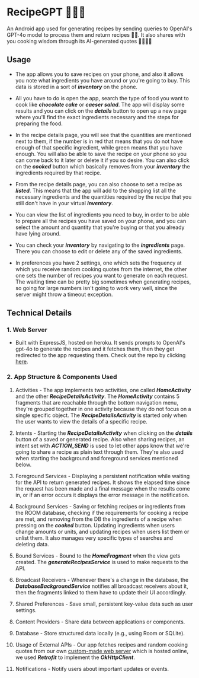 # RecipeGPT 📜🥗🧁
An Android app used for generating recipes by sending queries to OpenAI's GPT-4o model to process them and return recipes 🤤🍰.
It also shares with you cooking wisdom through its AI-generated quotes 🧠👩🏻‍🍳

## Usage

- The app allows you to save recipes on your phone, and also it allows you note what ingredients you have around or you're going to buy. This data is stored in a sort of ***inventory*** on the phone.

- All you have to do is open the app, search the type of food you want to cook like ***chocolate cake*** or ***caeser salad***. The app will display some results and you can click on the ***details*** button to open up a new page where you'll find the exact ingredients necessary and the steps for preparing the food.

- In the recipe details page, you will see that the quantities are mentioned next to them, if the number is in red that means that you do not have enough of that specific ingredient, while green means that you have enough. You will also be able to save the recipe on your phone so you can come back to it later or delete it if you so desire. You can also click on the ***cooked*** button which basically removes from your ***inventory*** the ingredients required by that recipe.

- From the recipe details page, you can also choose to set a recipe as ***listed***. This means that the app will add to the shopping list all the necessary ingredients and the quantities required by the recipe that you still don't have in your virtual ***inventory***.

- You can view the list of ingredients you need to buy, in order to be able to prepare all the recipes you have saved on your phone, and you can select the amount and quantity that you're buying or that you already have lying around.

- You can check your ***inventory*** by navigating to the ***ingredients*** page. There you can choose to edit or delete any of the saved ingredients.

- In preferences you have 2 settings, one which sets the frequency at which you receive random cooking quotes from the internet, the other one sets the number of recipes you want to generate on each request. The waiting time can be pretty big sometimes when generating recipes, so going for large numbers isn't going to work very well, since the server might throw a timeout exception.


## Technical Details

### 1. Web Server 
- Built with ExpressJS, hosted on heroku. It sends prompts to OpenAI's gpt-4o to generate the recipes and it fetches them, then they get redirected to the app requesting them. Check out the repo by clicking [here](https://github.com/mmswflow-upb/recipe-provider-web-server.git).

### 2. App Structure & Components Used
1. Activities - The app implements two activities, one called ***HomeActivity*** and the other ***RecipeDetailsActivity***. The ***HomeActivity*** contains 5 fragments that are reachable through the bottom navigation menu, they're grouped together in one activity because they do not focus on a single specific object. The ***RecipeDetailsActivity*** is started only when the user wants to view the details of a specific recipe.

2. Intents - Starting the ***RecipeDetailsActivity*** when clicking on the ***details*** button of a saved or generated recipe. Also when sharing recipes, an intent set with ***ACTION_SEND*** is used to let other apps know that we're going to share a recipe as plain text through them. They're also used when starting the background and foreground services mentioned below.

3. Foreground Services - Displaying a persistent notification while waiting for the API to return generated recipes. It shows the elapsed time since the request has been made and a final message when the results come in, or if an error occurs it displays the error message in the notification.

4. Background Services - Saving or fetching recipes or ingredients from the ROOM database, checking if the requirements for cooking a recipe are met, and removing from the DB the ingredients of a recipe when pressing on the ***cooked*** button. Updating ingredients when users change amounts or units, and updating recipes when users list them or unlist them. It also manages very specific types of searches and deleting data.

5. Bound Services - Bound to the ***HomeFragment*** when the view gets created. The ***generateRecipesService*** is used to make requests to the API. 

6. Broadcast Receivers - Whenever there's a change in the database, the ***DatabaseBackgroundService*** notifies all broadcast receivers about it, then the fragments linked to them have to update their UI accordingly. 

7. Shared Preferences - Save small, persistent key-value data such as user settings.

8. Content Providers - Share data between applications or components.

9. Database - Store structured data locally (e.g., using Room or SQLite).

10. Usage of External APIs - Our app fetches recipes and random cooking quotes from our own [custom-made web server](https://github.com/mmswflow-upb/recipe-provider-web-server.git) which is hosted online, we used ***Retrofit*** to implement the ***OkHttpClient***.

11. Notifications - Notify users about important updates or events.
